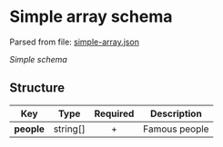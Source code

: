 # __Simple array schema__
Parsed from file: [simple-array.json](https://github.com/McCastles/JMC/blob/master/examples/simple/simple-array.json)

_Simple schema_
## __Structure__

|Key|Type|Required|Description|
|-|:-:|:-:|-|
|__people__|string[]|+|Famous people|